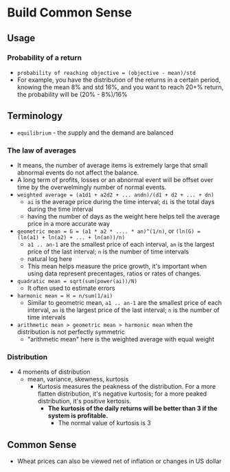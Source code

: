 # Build Common Sense

## Usage
### Probability of a return
* `probability of reaching objective = (objective - mean)/std`
* For example, you have the distribution of the returns in a certain period, knowing the mean 8% and std 16%, and you want to reach 20+% return, the probability will be (20% - 8%)/16%

## Terminology
* `equilibrium` -  the supply and the demand are balanced

### The law of averages
* It means, the number of average items is extremely large that small abnormal events do not affect the balance.
* A long term of profits, losses or an abnormal event will be offset over time by the overwelmingly number of normal events.
* `weighted average = (a1d1 + a2d2 + ... andn)/(d1 + d2 + ... + dn)`
  * `ai` is the average price during the time interval; `di` is the total days during the time interval
  * having the number of days as the weight here helps tell the average price in a more accurate way
* `geometric mean = G = (a1 * a2 * .... * an)^(1/n)`, or `(ln(G) = (ln(a1) + ln(a2) + ... + ln(an))/n)`
  * `a1 .. an-1` are the smallest price of each interval, `an` is the largest price of the last interval; `n` is the number of time intervals
  * natural log here
  * This mean helps measure the price growth, it's important when using data represent precentages, ratios or rates of changes.
* `quadratic mean = sqrt(sum(power(ai))/N)`
  * It often used to estimate errors
* `harmonic mean = H = n/sum(1/ai)`
  * Similar to geometric mean, `a1 .. an-1` are the smallest price of each interval, `an` is the largest price of the last interval; `n` is the number of time intervals
* `arithmetic mean > geometric mean > harmonic mean` when the distribution is not perfectly symmetric
  * "arithmetic mean" here is the weighted average with equal weight
  
### Distribution
* 4 moments of distribution
  * mean, variance, skewness, kurtosis
    * Kurtosis measures the peakness of the distribution. For a more flatten distribution, it's negative kurtosis; for a more peaked distribution, it's positive kertosis.
      * <b>The kurtosis of the daily returns will be better than 3 if the system is profitable.</b>
        * The normal value of kurtosis is 3

## Common Sense
* Wheat prices can also be viewed net of inflation or changes in US dollar

